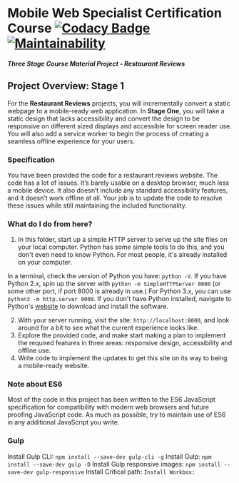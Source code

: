 # Mobile Web Specialist Certification Course [![Codacy Badge](https://api.codacy.com/project/badge/Grade/1ae3dfb3b4d140ae8b1133ec62f29096)](https://www.codacy.com/app/jeremie.litzler/mws-restaurant-stage-1?utm_source=github.com&utm_medium=referral&utm_content=JeremieLitzler/mws-restaurant-stage-1&utm_campaign=Badge_Grade) [![Maintainability](https://api.codeclimate.com/v1/badges/1df738c729e070499896/maintainability)](https://codeclimate.com/github/JeremieLitzler/mws-restaurant-stage-1/maintainability)

#### _Three Stage Course Material Project - Restaurant Reviews_

## Project Overview: Stage 1

For the **Restaurant Reviews** projects, you will incrementally convert a static webpage to a mobile-ready web application. In **Stage One**, you will take a static design that lacks accessibility and convert the design to be responsive on different sized displays and accessible for screen reader use. You will also add a service worker to begin the process of creating a seamless offline experience for your users.

### Specification

You have been provided the code for a restaurant reviews website. The code has a lot of issues. It’s barely usable on a desktop browser, much less a mobile device. It also doesn’t include any standard accessibility features, and it doesn’t work offline at all. Your job is to update the code to resolve these issues while still maintaining the included functionality.

### What do I do from here?

1.  In this folder, start up a simple HTTP server to serve up the site files on your local computer. Python has some simple tools to do this, and you don't even need to know Python. For most people, it's already installed on your computer.

In a terminal, check the version of Python you have: `python -V`. If you have Python 2.x, spin up the server with `python -m SimpleHTTPServer 8000` (or some other port, if port 8000 is already in use.) For Python 3.x, you can use `python3 -m http.server 8000`. If you don't have Python installed, navigate to Python's [website](https://www.python.org/) to download and install the software.

2.  With your server running, visit the site: `http://localhost:8000`, and look around for a bit to see what the current experience looks like.
3.  Explore the provided code, and make start making a plan to implement the required features in three areas: responsive design, accessibility and offline use.
4.  Write code to implement the updates to get this site on its way to being a mobile-ready website.

### Note about ES6

Most of the code in this project has been written to the ES6 JavaScript specification for compatibility with modern web browsers and future proofing JavaScript code. As much as possible, try to maintain use of ES6 in any additional JavaScript you write.

### Gulp

Install Gulp CLI: `npm install --save-dev gulp-cli -g`
Install Gulp: `npm install --save-dev gulp -D`
Install Gulp responsive images: `npm install --save-dev gulp-responsive`
Install Critical path: ``
Install Workbox: ``
